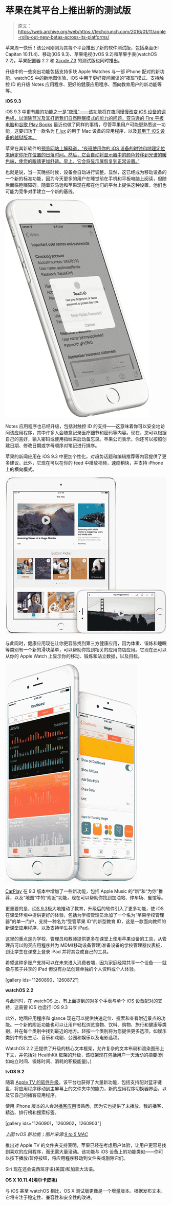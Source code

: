 # 苹果在其平台上推出新的测试版 

> 原文：<https://web.archive.org/web/https://techcrunch.com/2016/01/11/apple-rolls-out-new-betas-across-its-platforms/>

苹果周一快乐！该公司刚刚为其每个平台推出了新的软件测试版，包括桌面(El Capitan 10.11.4)、移动(iOS 9.3)、苹果电视(tvOS 9.2)和苹果手表(watchOS 2.2)。苹果配置器 2.2 和 [Xcode 7.3](https://web.archive.org/web/20221208111434/http://adcdownload.apple.com/Developer_Tools/Xcode_7.3_beta/Xcode_7.3_beta_Release_Notes.pdf) 的测试版也同时推出。

升级中的一些突出功能包括支持多块 Apple Watches 与一部 iPhone 配对的新功能、watchOS 中的新地图体验、iOS 中用于更好夜间阅读的“夜班”模式、支持触控 ID 的升级 Notes 应用程序、更好的健康应用程序、面向教育用户的新功能等等。

**iOS 9.3**

iOS 9.3 中更有趣的[功能之一是“夜班”——该功能将在夜间慢慢改变 iOS 设备的调色板，以消除蓝光及其打断我们自然睡眠模式的能力的问题。](https://web.archive.org/web/20221208111434/http://www.apple.com/ios/preview/)[亚马逊的 Fire 平板电脑](https://web.archive.org/web/20221208111434/https://beta.techcrunch.com/2015/12/02/amazon-fire-tablets-get-expanded-parental-controls-plus-a-blue-shade-feature-for-better-nighttime-reading/)和[谷歌 Play Books](https://web.archive.org/web/20221208111434/http://www.cnet.com/how-to/get-the-new-night-light-mode-in-google-play-books/) 最近也做了同样的事情，尽管苹果用户可能更熟悉这一功能，这要归功于一款名为 [F.lux](https://web.archive.org/web/20221208111434/https://justgetflux.com/) 的用于 Mac 设备的应用程序，以及[其用于 iOS 设备的越狱版本。](https://web.archive.org/web/20221208111434/https://justgetflux.com/ios.html)

苹果在其新软件的[预览网站上解释道，“夜班使用你的 iOS 设备的时钟和地理定位来确定你所在位置的日落时间。然后，它会自动将显示器中的颜色转移到光谱的暖色端，使您的眼睛更加舒适。早上，它会将显示屏恢复到正常设置。”](https://web.archive.org/web/20221208111434/http://www.apple.com/ios/preview/)

也就是说，当一天晚些时候，设备会自动进行调整。显然，这已经成为移动设备的一个新的标准功能，因为今天更多的用户在睡觉前在手机和平板电脑上阅读，但随后面临睡眠障碍。随着亚马逊和苹果现在都在他们的平台上提供这种设置，他们也可能为竞争对手建立一个新的基线。

![notes_large_2x](img/db0042d01d4276070adaef95c620bbf2.png)

Notes 应用程序也已经升级，包括对触控 ID 的支持——这意味着你可以安全地访问该应用程序，其中许多人会随意记录医疗细节和密码等内容。现在，您可以根据自己的喜好，输入密码或使用指纹来启动备忘录。苹果公司表示，你还可以按照创建日期、修改日期或字母顺序对笔记进行排序。

苹果的新闻应用在 iOS 9.3 中更加个性化，对趋势话题和编辑推荐等内容提供了更多建议。此外，它现在可以在你的 feed 中播放视频，速度稍快，并支持 iPhone 上的横向模式。

![news_large_2x](img/6f89e11fe060894f57cdae74e9f3c31b.png)

与此同时，健康应用现在让你更容易找到第三方健康应用，因为体重、锻炼和睡眠等类别有一个新的滑块菜单，可以帮助你找到相关的应用商店应用。它现在还可以从你的 Apple Watch 上显示你的移动、锻炼和站立数据，以及目标。

![health_large_2x](img/a358d6334cc1a49df257395aca3f1eb3.png)

[CarPlay](https://web.archive.org/web/20221208111434/http://www.apple.com/ios/carplay/) 在 9.3 版本中增加了一些新功能，包括 Apple Music 的“新”和“为你”推荐，以及“地图”中的“附近”功能，现在可以帮助你找到加油站、停车场、餐馆等。

更重要的是，[iOS 9.3](https://web.archive.org/web/20221208111434/http://www.apple.com/education/preview/)极大地推动了教育，升级后的软件引入了更多功能，使 iOS 在课堂环境中提供更好的体验，包括为学校管理员添加了一个名为“苹果学校管理器”的单一门户，支持一种名为“受管苹果 ID”的新型教育 ID，这是一款面向教师的新课堂应用程序，以及支持学生共享 iPad。

这里的重点是为学校、管理员和教师提供更多在课堂上使用苹果设备的工具，从管理员可以购买应用程序并为 MDM(移动设备管理)准备设备的学校管理器仪表板，到让学生在课堂上登录 iPad 并将其变成自己的工具。

希望这种多账户支持可以在未来进入消费者端，因为家庭经常共享一个设备——就像与孩子共享的 iPad 但没有办法创建单独的个人资料或个人体验。

[gallery ids="1260890，1260872"]

**watchOS 2.2**

与此同时，在 watchOS 上，有上面提到的对多个手表与单个 iOS 设备配对的支持，这需要 iOS 也运行 iOS 9.3

此外，地图应用程序和 glance 现在可以提供快速定位、搜索和查看附近景点的功能。一个新的附近功能也可以让用户轻松浏览食物、饮料、购物、旅行和健康等类别，并在每个类别中找到最近的地方。轻按一个类别将为您提供更多选项，如娱乐类别中的夜生活、音乐和戏剧、公园和娱乐以及电影选项。

WatchOS 2.2 还提供了升级的核心文本框架，允许复杂的文本布局和渲染图形上下文，并包括对 HealthKit 框架的升级，该框架现在包括用户一天活动的摘要(例如站立时间、锻炼时间、消耗的积极能量)。)

**tvOS 9.2**

随着 [Apple TV 的软件升级](https://web.archive.org/web/20221208111434/https://developer.apple.com/tvos/download/)，该平台也获得了大量新功能，包括支持配对蓝牙键盘，将应用程序移动到主屏幕上的文件夹中的能力，新的应用程序切换器界面，以及它自己的播客应用程序。

使用 iPhone 版本的人会对[播客应用](https://web.archive.org/web/20221208111434/http://9to5mac.com/2016/01/11/photos-with-tvos-9-2-apple-tv-adds-podcasts-app-folders-bluetooth-keyboard-support-new-app-switcher-and-more/)很熟悉，因为它也提供了未播放、我的播客、精选、排行榜和搜索标签。

[gallery ids="1260901，1260902，1260903"]

*上图:tvOS 新功能；图片来源:[9 to 5 MAC](https://web.archive.org/web/20221208111434/http://9to5mac.com/2016/01/11/photos-with-tvos-9-2-apple-tv-adds-podcasts-app-folders-bluetooth-keyboard-support-new-app-switcher-and-more/#jp-carousel-414347)*

推出对 Apple TV 的文件夹支持表明，苹果已经在考虑用户体验，让用户更容易找到喜欢的应用程序，而无需大量滚动。该功能与 iOS 设备上的功能类似——你可以按下播放/暂停按钮，将应用程序移动到文件夹或删除它们。

Siri 现在还会说西班牙语(美国)和加拿大法语。

**OS X 10.11.4(埃尔卡皮坦)**

与 iOS 甚至 watchOS 相比，OS X 测试版更像是一个增量版本。根据发布文本，它将专注于稳定性、兼容性和安全性的改进。